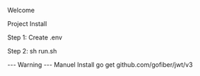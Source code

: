 Welcome

Project Install

Step 1: Create .env

Step 2: sh run.sh

--- Warning ---
Manuel Install
go get github.com/gofiber/jwt/v3